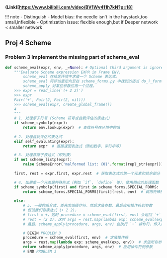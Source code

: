 **(Link)[https://www.bilibili.com/video/BV1Wv411h7kN?p=18]**

!!! note
    - Distinguish
        - Model bias: the needle isn't in the haystack,too small,inflexible
        - Optimization issue:  flexible enough,but if Deeper network < smaller network


## Proj 4 Scheme

### Problem 3 Implement the missing part of scheme_eval

```python
def scheme_eval(expr, env, _=None): # Optional third argument is ignored
    """Evaluate Scheme expression EXPR in Frame ENV.
        scheme_eval 在给定环境中求值一个 Scheme 表达式。
        scheme_eval 将评估重定向至在 scheme_forms.py 中找到的适当 do_?_form 函数
        scheme_apply 对某些参数应用一个过程。
    >>> expr = read_line('(+ 2 2)')
    >>> expr
    Pair('+', Pair(2, Pair(2, nil)))
    >>> scheme_eval(expr, create_global_frame())
    4
    """
    # 1. 处理原子符号 (Scheme 符号或自我评估的表达式)
    if scheme_symbolp(expr):
        return env.lookup(expr)  # 查找符号在环境中的值
    
    # 2. 处理自我评估的表达式
    elif self_evaluating(expr):
        return expr  # 直接返回表达式（例如数字、字符串等）

    # 3. 处理非原子表达式（即列表）
    if not scheme_listp(expr):
        raise SchemeError('malformed list: {0}'.format(repl_str(expr)))  # 如果不是列表，抛出错误
    
    first, rest = expr.first, expr.rest  # 获取表达式的第一个元素和其余部分

    # 4. 如果第一个元素是特殊形式（例如 `if`, `define` 等），使用相应的处理函数
    if scheme_symbolp(first) and first in scheme_forms.SPECIAL_FORMS:
        return scheme_forms.SPECIAL_FORMS[first](rest, env)  # 调用特殊形式的处理函数
    
    else:
        # 5. 一般的组合式，首先求值操作符，然后求值参数，最后应用操作符到参数
        # 假设我们有表达式 (+ 2 2)，
        # first = +，这时 procedure = scheme_eval(first, env) 会返回 `+` 操作符，
        # rest = (2 2)，这时 args = rest.map(lambda exp: scheme_eval(exp, env)) 会返回 [2, 2]，即两个数字 2。
        # 最后，scheme_apply(procedure, args, env) 会执行 `+` 操作符，传入参数 [2, 2]，结果为 4

        # BEGIN PROBLEM 3
        procedure = scheme_eval(first, env)  # 求值操作符
        args = rest.map(lambda exp: scheme_eval(exp, env))  # 求值所有参数
        return scheme_apply(procedure, args, env)  # 应用操作符到参数
        # END PROBLEM 3
```